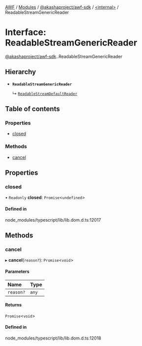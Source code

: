 [AWF](../README.md) / [Modules](../modules.md) / [@akashaproject/awf-sdk](../modules/akashaproject_awf_sdk.md) / [<internal\>](../modules/akashaproject_awf_sdk._internal_.md) / ReadableStreamGenericReader

# Interface: ReadableStreamGenericReader

[@akashaproject/awf-sdk](../modules/akashaproject_awf_sdk.md).[<internal>](../modules/akashaproject_awf_sdk._internal_.md).ReadableStreamGenericReader

## Hierarchy

- **`ReadableStreamGenericReader`**

  ↳ [`ReadableStreamDefaultReader`](akashaproject_awf_sdk._internal_.ReadableStreamDefaultReader.md)

## Table of contents

### Properties

- [closed](akashaproject_awf_sdk._internal_.ReadableStreamGenericReader.md#closed)

### Methods

- [cancel](akashaproject_awf_sdk._internal_.ReadableStreamGenericReader.md#cancel)

## Properties

### closed

• `Readonly` **closed**: `Promise`<`undefined`\>

#### Defined in

node_modules/typescript/lib/lib.dom.d.ts:12017

## Methods

### cancel

▸ **cancel**(`reason?`): `Promise`<`void`\>

#### Parameters

| Name | Type |
| :------ | :------ |
| `reason?` | `any` |

#### Returns

`Promise`<`void`\>

#### Defined in

node_modules/typescript/lib/lib.dom.d.ts:12018
